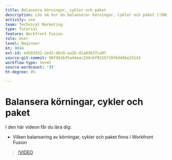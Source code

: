 ```yaml
---
title: Balansera körningar, cykler och paket
description: Läs om hur du balanserar körningar, cykler och paket [!DNL Adobe Workfront Fusion].
activity: use
team: Technical Marketing
type: Tutorial
feature: Workfront Fusion
role: User
level: Beginner
kt: 9044
exl-id: ed502932-2e42-4bc0-aa1b-d1a83637ca97
source-git-commit: 96f963bf5a44eac234cbf9215f19f6dddbe23143
workflow-type: tm+mt
source-wordcount: '35'
ht-degree: 0%

---
```


# Balansera körningar, cykler och paket

I den här videon får du lära dig:

* Vilken balansering av körningar, cykler och paket finns i Workfront Fusion

>[!VIDEO](https://video.tv.adobe.com/v/335285/?quality=12)
